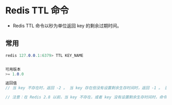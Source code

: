 # Redis TTL 命令

- Redis TTL 命令以秒为单位返回 key 的剩余过期时间。

## 常用

```c#
redis 127.0.0.1:6379> TTL KEY_NAME


可用版本
>= 1.0.0

返回值
// 当 key 不存在时，返回 -2 。 当 key 存在但没有设置剩余生存时间时，返回 -1 。 否则，以秒为单位，返回 key 的剩余生存时间。

// 注意：在 Redis 2.8 以前，当 key 不存在，或者 key 没有设置剩余生存时间时，命令都返回 -1 。

```
